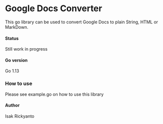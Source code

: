# Google Docs Converter

This go library can be used to convert Google Docs to plain String, HTML or MarkDown.

#### Status

Still work in progress

#### Go version

Go 1.13

### How to use

Please see example.go on how to use this library

#### Author
Isak Rickyanto

